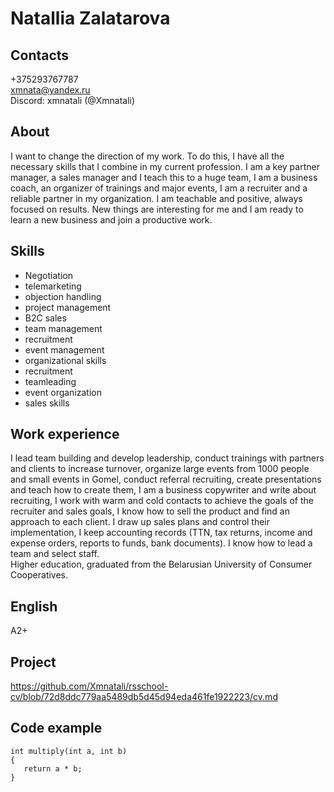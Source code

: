 # Natallia Zalatarova 

## Contacts
+375293767787  
xmnata@yandex.ru  
Discord: xmnatali (@Xmnatali)
## About
I want to change the direction of my work. To do this, I have all the necessary skills that I combine in my current profession. I am a key partner manager, a sales manager and I teach this to a huge team, I am a business coach, an organizer of trainings and major events, I am a recruiter and a reliable partner in my organization. I am teachable and positive, always focused on results. New things are interesting for me and I am ready to learn a new business and join a productive work.  
## Skills
* Negotiation
* telemarketing
* objection handling
* project management
* B2C sales
* team management
* recruitment
* event management
* organizational skills
* recruitment
* teamleading
* event organization
* sales skills  
## Work experience
I lead team building and develop leadership, conduct trainings with partners and clients to increase turnover, organize large events from 1000 people and small events in Gomel, conduct referral recruiting, create presentations and teach how to create them, I am a business copywriter and write about recruiting, I work with warm and cold contacts to achieve the goals of the recruiter and sales goals, I know how to sell the product and find an approach to each client.
I draw up sales plans and control their implementation, I keep accounting records (TTN, tax returns, income and expense orders, reports to funds, bank documents). I know how to lead a team and select staff.  
Higher education, graduated from the Belarusian University of Consumer Cooperatives.  
## English
A2+  
## Project 
https://github.com/Xmnatali/rsschool-cv/blob/72d8ddc779aa5489db5d45d94eda461fe1922223/cv.md
## Сode example
```
int multiply(int a, int b)
{
   return a * b;
} 
```

